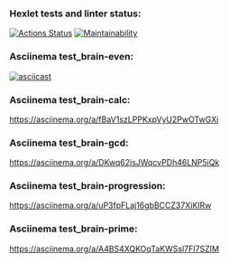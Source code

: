 ### Hexlet tests and linter status:
[![Actions Status](https://github.com/tema-offline/python-project-49/actions/workflows/hexlet-check.yml/badge.svg)](https://github.com/tema-offline/python-project-49/actions)
[![Maintainability](https://api.codeclimate.com/v1/badges/0489a6881d0f46403e7c/maintainability)](https://codeclimate.com/github/tema-offline/python-project-49/maintainability)
### Asciinema test_brain-even:
[![asciicast](https://asciinema.org/a/dcLJitfWZHLzfxBBXvlVjlZj2.svg)](https://asciinema.org/a/dcLJitfWZHLzfxBBXvlVjlZj2)
### Asciinema test_brain-calc:
https://asciinema.org/a/fBaV1szLPPKxpVyU2PwOTwGXi
### Asciinema test_brain-gcd:
https://asciinema.org/a/DKwq62jsJWqcvPDh46LNP5iQk
### Asciinema test_brain-progression:
https://asciinema.org/a/uP3fpFLaj16gbBCCZ37XiKIRw
### Asciinema test_brain-prime:
https://asciinema.org/a/A4BS4XQKOqTaKWSsl7FI7SZIM

<script src="https://asciinema.org/a/0kzKU1iv9Nvt8XLfwULUOTtYd.js" id="0kzKU1iv9Nvt8XLfwULUOTtYd" async></script>